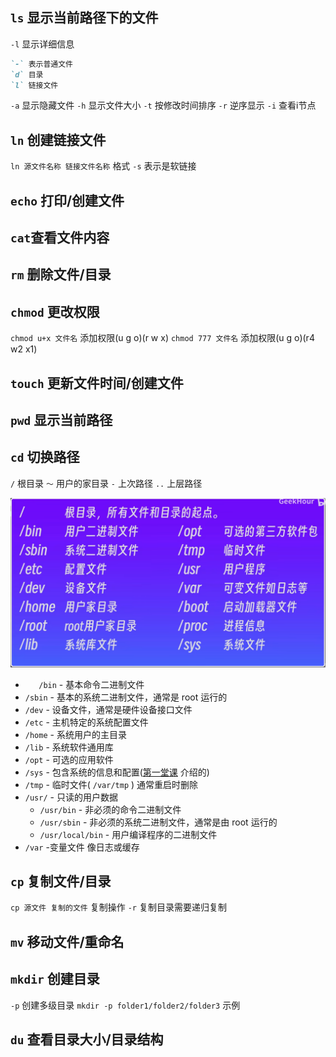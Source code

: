 ## `ls` 显示当前路径下的文件
`-l` 显示详细信息
```markdown
`-` 表示普通文件
`d` 目录
`l` 链接文件
```
`-a` 显示隐藏文件
`-h` 显示文件大小
`-t` 按修改时间排序
`-r` 逆序显示
`-i` 查看i节点
## `ln` 创建链接文件
`ln 源文件名称 链接文件名称` 格式
`-s` 表示是软链接
##  `echo` 打印/创建文件
## `cat`查看文件内容
##  `rm` 删除文件/目录 
## `chmod` 更改权限
`chmod u+x 文件名` 添加权限(u g o)(r w x)
`chmod 777 文件名` 添加权限(u g o)(r4  w2  x1)
## `touch` 更新文件时间/创建文件
## `pwd` 显示当前路径
## `cd` 切换路径
`/`  根目录
`～`  用户的家目录
`-`  上次路径
`..` 上层路径
	
![](../../public/linux_content.png)

- `   /bin` - 基本命令二进制文件
- `/sbin` - 基本的系统二进制文件，通常是 root 运行的
- `/dev` - 设备文件，通常是硬件设备接口文件
- `/etc` - 主机特定的系统配置文件
- `/home` - 系统用户的主目录
- `/lib` - 系统软件通用库
- `/opt` - 可选的应用软件
- `/sys` - 包含系统的信息和配置([第一堂课](https://missing-semester-cn.github.io/2020/course-shell/) 介绍的)
- `/tmp` - 临时文件( `/var/tmp` ) 通常重启时删除
- `/usr/` - 只读的用户数据
    - `/usr/bin` - 非必须的命令二进制文件
    - `/usr/sbin` - 非必须的系统二进制文件，通常是由 root 运行的
    - `/usr/local/bin` - 用户编译程序的二进制文件
- `/var` -变量文件 像日志或缓存
## `cp` 复制文件/目录
`cp 源文件 复制的文件` 复制操作
`-r` 复制目录需要递归复制
## `mv` 移动文件/重命名
## `mkdir` 创建目录
`-p` 创建多级目录
`mkdir -p folder1/folder2/folder3` 示例
## `du` 查看目录大小/目录结构